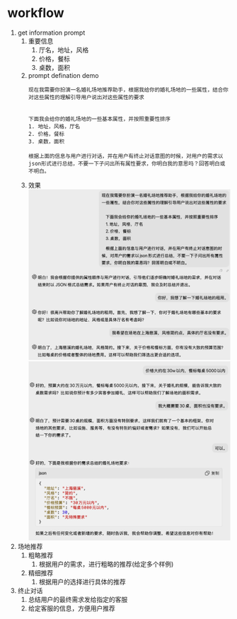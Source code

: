 # workflow  
1. get information prompt
    1. 重要信息  
        1. 厅名，地址，风格
        2. 价格，餐标
        3. 桌数，面积
    2. prompt defination demo  
        ```
        现在我需要你扮演一名婚礼场地推荐助手，根据我给你的婚礼场地的一些属性，结合你对这些属性的理解引导用户说出对这些属性的要求


        下面我会给你的婚礼场地的一些基本属性，并按照重要性排序
        1. 地址，风格，厅名
        2. 价格，餐标
        3. 桌数，面积

        根据上面的信息与用户进行对话，并在用户有终止对话意图的时候，对用户的需求以json形式进行总结，不要一下子问出所有属性要求，你明白我的意思吗？回答明白或不明白。
        ```
    3. 效果  
    ![alt text](image.png)
    ![alt text](image-1.png)
2. 场地推荐  
   1. 粗略推荐
      1. 根据用户的需求，进行粗略的推荐(给定多个样例)
   2. 精细推荐
      1. 根据用户的选择进行具体的推荐  
3. 终止对话
   1. 总结用户的最终需求发给指定的客服
   2. 给定客服的信息，方便用户推荐
